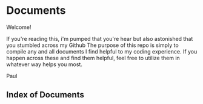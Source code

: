 # Documents

Welcome!

If you're reading this, i'm pumped that you're hear but also astonished that you stumbled across my Github
The purpose of this repo is simply to compile any and all documents I find helpful to my coding experience.
If you happen across these and find them helpful, feel free to utilize them in whatever way helps you most.

Paul

## Index of Documents
